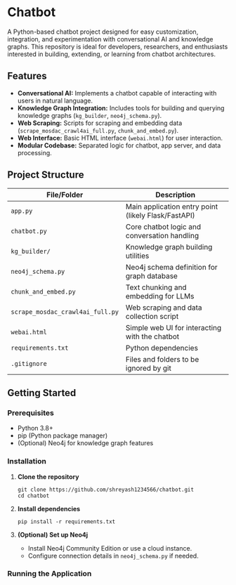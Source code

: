 # Chatbot

A Python-based chatbot project designed for easy customization, integration, and experimentation with conversational AI and knowledge graphs. This repository is ideal for developers, researchers, and enthusiasts interested in building, extending, or learning from chatbot architectures.

## Features

- **Conversational AI:** Implements a chatbot capable of interacting with users in natural language.
- **Knowledge Graph Integration:** Includes tools for building and querying knowledge graphs (`kg_builder`, `neo4j_schema.py`).
- **Web Scraping:** Scripts for scraping and embedding data (`scrape_mosdac_crawl4ai_full.py`, `chunk_and_embed.py`).
- **Web Interface:** Basic HTML interface (`webai.html`) for user interaction.
- **Modular Codebase:** Separated logic for chatbot, app server, and data processing.

## Project Structure

| File/Folder                        | Description                                        |
|-------------------------------------|----------------------------------------------------|
| `app.py`                           | Main application entry point (likely Flask/FastAPI)|
| `chatbot.py`                       | Core chatbot logic and conversation handling       |
| `kg_builder/`                      | Knowledge graph building utilities                 |
| `neo4j_schema.py`                  | Neo4j schema definition for graph database         |
| `chunk_and_embed.py`               | Text chunking and embedding for LLMs               |
| `scrape_mosdac_crawl4ai_full.py`   | Web scraping and data collection script            |
| `webai.html`                       | Simple web UI for interacting with the chatbot     |
| `requirements.txt`                 | Python dependencies                                |
| `.gitignore`                       | Files and folders to be ignored by git             |

## Getting Started

### Prerequisites

- Python 3.8+
- pip (Python package manager)
- (Optional) Neo4j for knowledge graph features

### Installation

1. **Clone the repository**
    ```
    git clone https://github.com/shreyash1234566/chatbot.git
    cd chatbot
    ```

2. **Install dependencies**
    ```
    pip install -r requirements.txt
    ```

3. **(Optional) Set up Neo4j**
    - Install Neo4j Community Edition or use a cloud instance.
    - Configure connection details in `neo4j_schema.py` if needed.

### Running the Application

